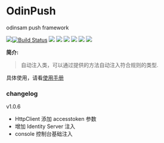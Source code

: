 # OdinPush
odinsam push framework

![](https://img.shields.io/badge/version-1.0.6-brightgreen.svg)[![Build Status](https://travis-ci.com/odinsam/OdinPush.svg?branch=master)](https://travis-ci.com/odinsam/OdinPush) ![](https://img.shields.io/github/issues/odinsam/OdinPush) ![](https://img.shields.io/github/forks/odinsam/OdinPlugs.OdinInject) ![](https://img.shields.io/github/stars/odinsam/OdinPush) ![](https://img.shields.io/badge/platform-.Net_Core_5.0-brightgreen.svg) ![](https://img.shields.io/github/license/odinsam/OdinPush) [![](https://img.shields.io/badge/Blog-odinsam.com-blue.svg)](https://odinsam.com)

**简介:**

> 自动注入类，可以通过提供的方法自动注入符合规则的类型.

具体使用，请看[使用手册](https://github.com/odinsam/OdinPush/blob/master/README.md)

### changelog

v1.0.6

-   HttpClient 添加 accesstoken 参数
-   增加 Identity Server 注入
-   console 控制台基础注入

